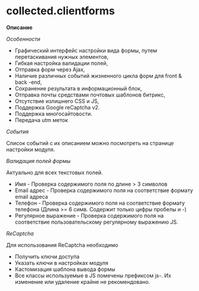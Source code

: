 # collected.clientforms

**Описание**

_Особенности_

* Графический интерфейс настройки вида формы, путем перетаскивания нужных элементов,
* Гибкая настройка валидации полей,
* Отправка форм через Ajax,
* Наличие различных событий жизненного цикла форм для front & back -end,
* Сохранение результата в информационный блок,
* Отправка почты средствами почтовых шаблонов битрикс,
* Отсутствие излишнего CSS и JS,
* Поддержка Google reCaptcha v2.
* Поддержка многосайтовости.
* Передача utm меток

_События_

Список событий с их описанием можно посмотреть на странице настройки модуля.

_Валидация полей формы_

Актуально для всех текстовых полей.

* Имя -  Проверка содержимого поля по длине > 3 символов
* Email адрес -  Проверка содержимого поля на соответствие формату email адреса
* Телефон -  Проверка содержимого поля на соответствие формату телефона (Длина >= 6 симв. Содержит только цифры пробелы и -)
* Регулярное выражение -  Проверка содержимого поля на соответствие пользовательскому регулярному выражению JS.

_ReCaptcha_

Для использования ReCaptcha необходимо

* Получить ключи доступа
* Указать ключи в настройках модуля
* Кастомизация шаблона вывода формы
* Все классы используемые в JS помечены префиксом js-. Их изменение или удаление крайне не рекомендовано.